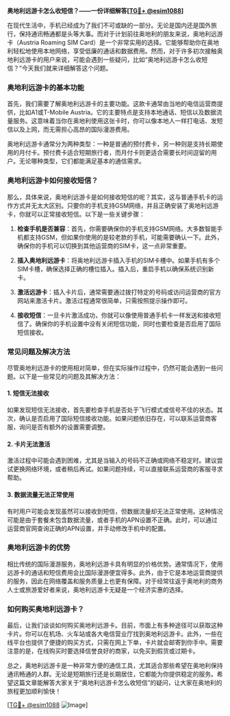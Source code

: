 **奥地利远游卡怎么收短信？——一份详细解答[[TG💪+ @esim1088](https://t.me/s/esim1088)]**

在现代生活中，手机已经成为了我们不可或缺的一部分。无论是国内还是国外旅行，保持通讯畅通都是头等大事。而对于计划前往奥地利的朋友来说，奥地利远游卡（Austria Roaming SIM Card）是一个非常实用的选择。它能够帮助你在奥地利轻松地使用本地网络，享受低廉的通话和数据费用。然而，对于许多初次接触奥地利远游卡的用户来说，可能会遇到一些疑问，比如“奥地利远游卡怎么收短信？”今天我们就来详细解答这个问题。

### 奥地利远游卡的基本功能

首先，我们需要了解奥地利远游卡的主要功能。这款卡通常由当地的电信运营商提供，比如A1或T-Mobile Austria。它的主要特点是支持本地通话、短信以及数据流量服务。这意味着当你在奥地利使用这张卡时，你可以像本地人一样打电话、发短信以及上网，而无需担心高昂的国际漫游费用。

奥地利远游卡通常分为两种类型：一种是普通的预付费卡，另一种则是支持长期使用的月付卡。预付费卡适合短期旅行者，而月付卡则更适合需要长时间逗留的用户。无论哪种类型，它们都能满足基本的通信需求。

### 奥地利远游卡如何接收短信？

那么，具体来说，奥地利远游卡是如何接收短信的呢？其实，这与普通手机卡的运作方式并无太大区别。只要你的手机支持GSM网络，并且正确安装了奥地利远游卡，你就可以正常接收短信。以下是一些关键步骤：

1. **检查手机是否兼容**：首先，你需要确保你的手机支持GSM网络。大多数智能手机都支持GSM，但如果你使用的是较老款的手机，可能需要确认一下。此外，确保你的手机可以切换到其他运营商的SIM卡，这一点非常重要。

2. **插入奥地利远游卡**：将奥地利远游卡插入手机的SIM卡槽中。如果手机有多个SIM卡槽，确保选择正确的槽位插入。插入后，重启手机以确保系统识别新卡。

3. **激活远游卡**：插入卡片后，通常需要通过拨打特定的号码或访问运营商的官方网站来激活卡片。激活过程通常很简单，只需按照提示操作即可。

4. **接收短信**：一旦卡片激活成功，你就可以像使用普通手机卡一样发送和接收短信了。确保你的手机设置中没有关闭短信功能，同时也要检查是否启用了国际短信接收。

### 常见问题及解决方法

尽管奥地利远游卡的使用相对简单，但在实际操作过程中，仍然可能会遇到一些问题。以下是一些常见的问题及其解决方法：

#### 1. 短信无法接收

如果发现短信无法接收，首先要检查手机是否处于飞行模式或信号不佳的状态。其次，确认是否启用了国际短信接收功能。如果问题依旧存在，可以联系运营商客服，询问是否有额外的设置需要调整。

#### 2. 卡片无法激活

激活过程中可能会遇到困难，尤其是当输入的号码不正确或网络不稳定时。建议尝试更换网络环境，或者稍后再试。如果问题持续，可以直接联系运营商的客服寻求帮助。

#### 3. 数据流量无法正常使用

有时用户可能会发现虽然可以接收到短信，但数据流量却无法正常使用。这种情况可能是由于套餐未包含数据流量，或者手机的APN设置不正确。此时，可以通过运营商官网查询正确的APN设置，并手动修改手机中的配置。

### 奥地利远游卡的优势

相比传统的国际漫游服务，奥地利远游卡具有明显的价格优势。通常情况下，使用远游卡的通话和短信费用会比国际漫游便宜得多。此外，由于它是本地运营商提供的服务，因此在网络覆盖和服务质量上也更有保障。对于经常往返于奥地利的商务人士或旅游爱好者来说，奥地利远游卡无疑是一个经济实惠的选择。

### 如何购买奥地利远游卡？

最后，让我们谈谈如何购买奥地利远游卡。目前，市面上有多种途径可以获取这种卡片。你可以在机场、火车站或各大电信营业厅找到奥地利远游卡。此外，一些在线平台也提供了便捷的购买方式，只需在网上下单，卡片就会邮寄到你手中。需要注意的是，在线购买时要选择信誉良好的商家，以免买到假货或过期卡。

总之，奥地利远游卡是一种非常方便的通信工具，尤其适合那些希望在奥地利保持通讯畅通的人群。无论是短期旅行还是长期居住，它都能为你提供稳定的服务。希望这篇文章能解答大家关于“奥地利远游卡怎么收短信”的疑问，让大家在奥地利的旅程更加顺利愉快！

[[TG💪+ @esim1088](https://t.me/s/esim1088) ![Image](https://i.postimg.cc/4NQfJmqS/Snipaste-2025-05-13-00-14-12.png)]